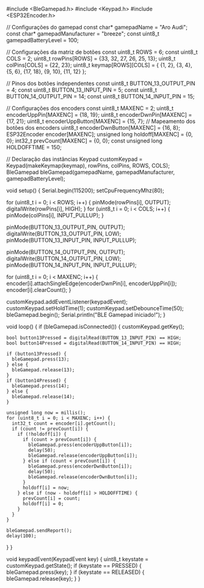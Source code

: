 #include <BleGamepad.h>
#include <Keypad.h>
#include <ESP32Encoder.h>

// Configurações do gamepad
const char* gamepadName = "Aro Audi";
const char* gamepadManufacturer = "breeze";
const uint8_t gamepadBatteryLevel = 100;

// Configurações da matriz de botões
const uint8_t ROWS = 6;
const uint8_t COLS = 2;
uint8_t rowPins[ROWS] = {33, 32, 27, 26, 25, 13};
uint8_t colPins[COLS] = {22, 23};
uint8_t keymap[ROWS][COLS] = {
  {1, 2}, {3, 4}, {5, 6}, {17, 18}, {9, 10}, {11, 12}
};

// Pinos dos botões independentes
const uint8_t BUTTON_13_OUTPUT_PIN = 4;
const uint8_t BUTTON_13_INPUT_PIN = 5;
const uint8_t BUTTON_14_OUTPUT_PIN = 14;
const uint8_t BUTTON_14_INPUT_PIN = 15;

// Configurações dos encoders
const uint8_t MAXENC = 2;
uint8_t encoderUppPin[MAXENC] = {18, 19};
uint8_t encoderDwnPin[MAXENC] = {17, 21};
uint8_t encoderUppButton[MAXENC] = {15, 7}; // Mapeamento dos botões dos encoders
uint8_t encoderDwnButton[MAXENC] = {16, 8};
ESP32Encoder encoder[MAXENC];
unsigned long holdoff[MAXENC] = {0, 0};
int32_t prevCount[MAXENC] = {0, 0};
const unsigned long HOLDOFFTIME = 150;

// Declaração das instâncias
Keypad customKeypad = Keypad(makeKeymap(keymap), rowPins, colPins, ROWS, COLS);
BleGamepad bleGamepad(gamepadName, gamepadManufacturer, gamepadBatteryLevel);

void setup() {
  Serial.begin(115200);
  setCpuFrequencyMhz(80);
  
  

  for (uint8_t i = 0; i < ROWS; i++) {
    pinMode(rowPins[i], OUTPUT);
    digitalWrite(rowPins[i], HIGH);
  }
  for (uint8_t i = 0; i < COLS; i++) {
    pinMode(colPins[i], INPUT_PULLUP);
  }

  pinMode(BUTTON_13_OUTPUT_PIN, OUTPUT);
  digitalWrite(BUTTON_13_OUTPUT_PIN, LOW);
  pinMode(BUTTON_13_INPUT_PIN, INPUT_PULLUP);

  pinMode(BUTTON_14_OUTPUT_PIN, OUTPUT);
  digitalWrite(BUTTON_14_OUTPUT_PIN, LOW);
  pinMode(BUTTON_14_INPUT_PIN, INPUT_PULLUP);

  for (uint8_t i = 0; i < MAXENC; i++) {
    encoder[i].attachSingleEdge(encoderDwnPin[i], encoderUppPin[i]);
    encoder[i].clearCount();
  }

  customKeypad.addEventListener(keypadEvent);
  customKeypad.setHoldTime(1);
  customKeypad.setDebounceTime(50);
  bleGamepad.begin();
  Serial.println("BLE Gamepad iniciado!");
}

void loop() {
  if (bleGamepad.isConnected()) {
    customKeypad.getKey();

    bool button13Pressed = digitalRead(BUTTON_13_INPUT_PIN) == HIGH;
    bool button14Pressed = digitalRead(BUTTON_14_INPUT_PIN) == HIGH;

    if (button13Pressed) {
      bleGamepad.press(13);
    } else {
      bleGamepad.release(13);
    }
    if (button14Pressed) {
      bleGamepad.press(14);
    } else {
      bleGamepad.release(14);
    }

    unsigned long now = millis();
    for (uint8_t i = 0; i < MAXENC; i++) {
      int32_t count = encoder[i].getCount();
      if (count != prevCount[i]) {
        if (!holdoff[i]) {
          if (count > prevCount[i]) {
            bleGamepad.press(encoderUppButton[i]);
            delay(50);
            bleGamepad.release(encoderUppButton[i]);
          } else if (count < prevCount[i]) {
            bleGamepad.press(encoderDwnButton[i]);
            delay(50);
            bleGamepad.release(encoderDwnButton[i]);
          }
          holdoff[i] = now;
        } else if (now - holdoff[i] > HOLDOFFTIME) {
          prevCount[i] = count;
          holdoff[i] = 0;
        }
      }
    }

    bleGamepad.sendReport();
    delay(100);
  }
}

void keypadEvent(KeypadEvent key) {
  uint8_t keystate = customKeypad.getState();
  if (keystate == PRESSED) {
    bleGamepad.press(key);
  }
  if (keystate == RELEASED) {
    bleGamepad.release(key);
  }
}
